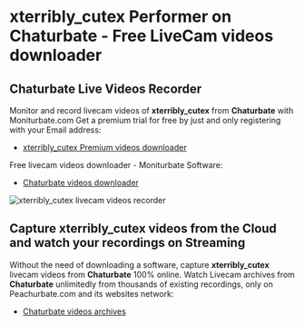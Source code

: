 # xterribly_cutex Performer on Chaturbate - Free LiveCam videos downloader

## Chaturbate Live Videos Recorder

Monitor and record livecam videos of **xterribly_cutex** from **Chaturbate** with Moniturbate.com
Get a premium trial for free by just and only registering with your Email address:
* [xterribly_cutex Premium videos downloader](https://moniturbate.com/request-demo-licence-key.html)

Free livecam videos downloader - Moniturbate Software:
* [Chaturbate videos downloader](https://moniturbate.com/moniturbate-download-software.html)

![xterribly_cutex livecam videos recorder](https://peachurnet.com/templates/moniturbate-software.png)


## Capture xterribly_cutex videos from the Cloud and watch your recordings on Streaming

Without the need of downloading a software, capture **xterribly_cutex** livecam videos from **Chaturbate** 100% online.
Watch Livecam archives from **Chaturbate** unlimitedly from thousands of existing recordings, only on Peachurbate.com and its websites network:
* [Chaturbate videos archives](https://peachurnet.com/)
